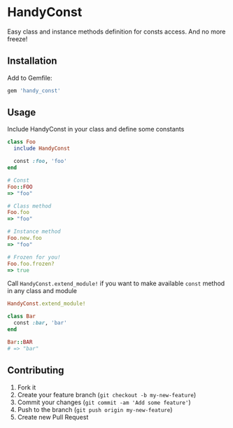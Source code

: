 # HandyConst

Easy class and instance methods definition for consts access. And no more freeze!

## Installation

Add to Gemfile:

```ruby
gem 'handy_const'
```

## Usage

Include HandyConst in your class and define some constants

```ruby
class Foo
  include HandyConst

  const :foo, 'foo'
end

# Const
Foo::FOO
=> "foo"

# Class method
Foo.foo
=> "foo"

# Instance method
Foo.new.foo
=> "foo"

# Frozen for you!
Foo.foo.frozen?
=> true
```

Call `HandyConst.extend_module!` if you want to make available `const` method in any class and module

```ruby
HandyConst.extend_module!

class Bar
  const :bar, 'bar'
end

Bar::BAR
# => "bar"
```

## Contributing

1. Fork it
2. Create your feature branch (`git checkout -b my-new-feature`)
3. Commit your changes (`git commit -am 'Add some feature'`)
4. Push to the branch (`git push origin my-new-feature`)
5. Create new Pull Request
